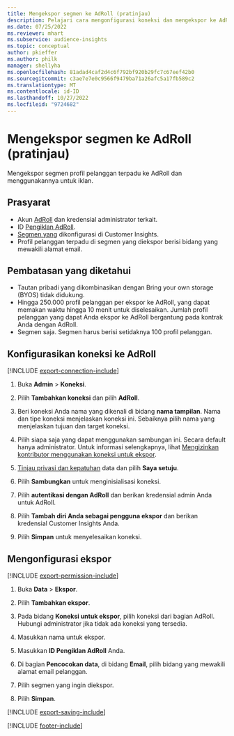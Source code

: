 ```yaml
---
title: Mengekspor segmen ke AdRoll (pratinjau)
description: Pelajari cara mengonfigurasi koneksi dan mengekspor ke AdRoll.
ms.date: 07/25/2022
ms.reviewer: mhart
ms.subservice: audience-insights
ms.topic: conceptual
author: pkieffer
ms.author: philk
manager: shellyha
ms.openlocfilehash: 81adad4caf2d4c6f792bf920b29fc7c67eef42b0
ms.sourcegitcommit: c3ae7e7e0c9566f9479ba71a26afc5a17fb589c2
ms.translationtype: MT
ms.contentlocale: id-ID
ms.lasthandoff: 10/27/2022
ms.locfileid: "9724682"
---
```

# <a name="export-segments-to-adroll-preview"></a>Mengekspor segmen ke AdRoll (pratinjau)

Mengekspor segmen profil pelanggan terpadu ke AdRoll dan menggunakannya untuk iklan.

## <a name="prerequisites"></a>Prasyarat

- Akun [AdRoll](https://www.adroll.com/) dan kredensial administrator terkait.
- ID [Pengiklan AdRoll](https://help.adroll.com/hc/articles/212011838-Advertiser-Profiles).
- [Segmen yang](segments.md) dikonfigurasi di Customer Insights.
- Profil pelanggan terpadu di segmen yang diekspor berisi bidang yang mewakili alamat email.

## <a name="known-limitations"></a>Pembatasan yang diketahui

- Tautan pribadi yang dikombinasikan dengan Bring your own storage (BYOS) tidak didukung.
- Hingga 250.000 profil pelanggan per ekspor ke AdRoll, yang dapat memakan waktu hingga 10 menit untuk diselesaikan. Jumlah profil pelanggan yang dapat Anda ekspor ke AdRoll bergantung pada kontrak Anda dengan AdRoll.
- Segmen saja. Segmen harus berisi setidaknya 100 profil pelanggan.

## <a name="set-up-connection-to-adroll"></a>Konfigurasikan koneksi ke AdRoll

[!INCLUDE [export-connection-include](includes/export-connection-admn.md)]

1. Buka **Admin** > **Koneksi**.

1. Pilih **Tambahkan koneksi** dan pilih **AdRoll**.

1. Beri koneksi Anda nama yang dikenali di bidang **nama tampilan**. Nama dan tipe koneksi menjelaskan koneksi ini. Sebaiknya pilih nama yang menjelaskan tujuan dan target koneksi.

1. Pilih siapa saja yang dapat menggunakan sambungan ini. Secara default hanya administrator. Untuk informasi selengkapnya, lihat [Mengizinkan kontributor menggunakan koneksi untuk ekspor](connections.md#allow-contributors-to-use-a-connection-for-exports).

1. [Tinjau privasi dan kepatuhan](connections.md#data-privacy-and-compliance) data dan pilih **Saya setuju**.

1. Pilih **Sambungkan** untuk menginisialisasi koneksi.

1. Pilih **autentikasi dengan AdRoll** dan berikan kredensial admin Anda untuk AdRoll.

1. Pilih **Tambah diri Anda sebagai pengguna ekspor** dan berikan kredensial Customer Insights Anda.

1. Pilih **Simpan** untuk menyelesaikan koneksi.

## <a name="configure-an-export"></a>Mengonfigurasi ekspor

[!INCLUDE [export-permission-include](includes/export-permission.md)]

1. Buka **Data** > **Ekspor**.

1. Pilih **Tambahkan ekspor**.

1. Pada bidang **Koneksi untuk ekspor**, pilih koneksi dari bagian AdRoll. Hubungi administrator jika tidak ada koneksi yang tersedia.

1. Masukkan nama untuk ekspor.

1. Masukkan **ID Pengiklan AdRoll** Anda.

1. Di bagian **Pencocokan data**, di bidang **Email**, pilih bidang yang mewakili alamat email pelanggan.

1. Pilih segmen yang ingin diekspor.

1. Pilih **Simpan**.

[!INCLUDE [export-saving-include](includes/export-saving.md)]

[!INCLUDE [footer-include](includes/footer-banner.md)]
